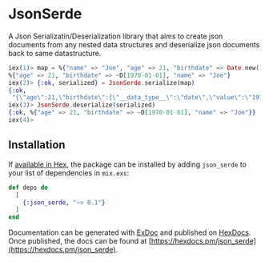 # JsonSerde

A Json Serializatin/Deserialization library that aims to create json documents from any
nested data structures and deserialize json documents back to same datastructure.

```elixir
iex(1)> map = %{"name" => "Joe", "age" => 21, "birthdate" => Date.new(1970, 1, 1) |> elem(1)}
%{"age" => 21, "birthdate" => ~D[1970-01-01], "name" => "Joe"}
iex(2)> {:ok, serialized} = JsonSerde.serialize(map)
{:ok,
 "{\"age\":21,\"birthdate\":{\"__data_type__\":\"date\",\"value\":\"1970-01-01\"},\"name\":\"Joe\"}"}
iex(3)> JsonSerde.deserialize(serialized)
{:ok, %{"age" => 21, "birthdate" => ~D[1970-01-01], "name" => "Joe"}}
iex(4)> 
```


## Installation

If [available in Hex](https://hex.pm/docs/publish), the package can be installed
by adding `json_serde` to your list of dependencies in `mix.exs`:

```elixir
def deps do
  [
    {:json_serde, "~> 0.1"}
  ]
end
```

Documentation can be generated with [ExDoc](https://github.com/elixir-lang/ex_doc)
and published on [HexDocs](https://hexdocs.pm). Once published, the docs can
be found at [https://hexdocs.pm/json_serde](https://hexdocs.pm/json_serde).

